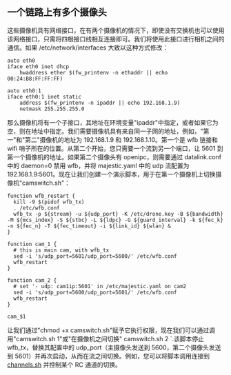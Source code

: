 ## 一个链路上有多个摄像头

这些摄像机具有网络接口，在有两个摄像机的情况下，即使没有交换机也可以使用该网络接口，只需将四根接口线相互连接即可。我们将使用此接口进行相机之间的通信。如果 /etc/network/interfaces 大致以这种方式修改：

```
auto eth0
iface eth0 inet dhcp
    hwaddress ether $(fw_printenv -n ethaddr || echo 00:24:B8:FF:FF:FF)

auto eth0:1
iface eth0:1 inet static
    address $(fw_printenv -n ipaddr || echo 192.168.1.9)
    netmask 255.255.255.0
```
那么摄像机将有一个子接口，其地址在环境变量"ipaddr"中指定，或者如果它为空，则在地址中指定。我们需要摄像机具有来自同一子网的地址，例如，"第一"和"第二"摄像机的地址为 192.168.1.9 和 192.168.1.10。第一个是 wfb 链接和 wifi 哨子所在的位置。从第二个开始，您只需要一个流到另一个端口，让 5601 到第一个摄像机的地址。如果第二个摄像头有 openipc，则需要通过 datalink.conf 中的 daemon=0 禁用 wfb，并将 majestic.yaml 中的 udp 流配置为 192.168.1.9:5601。现在让我们创建一个演示脚本，用于在第一个摄像机上切换摄像机"camswitch.sh"：

```
function wfb_restart {
  kill -9 $(pidof wfb_tx)
  . /etc/wfb.conf
  wfb_tx -p ${stream} -u ${udp_port} -K /etc/drone.key -B ${bandwidth} -M ${mcs_index} -S ${stbc} -L ${ldpc} -G ${guard_interval} -k ${fec_k} -n ${fec_n} -T ${fec_timeout} -i ${link_id} ${wlan} &
}

function cam_1 {
  # this is main cam, with wfb_tx
  sed -i 's/udp_port=5601/udp_port=5600/' /etc/wfb.conf
  wfb_restart
}

function cam_2 {
  # set '- udp: cam1ip:5601' in /etc/majestic.yaml on cam2
  sed -i 's/udp_port=5600/udp_port=5601/' /etc/wfb.conf
  wfb_restart
}

cam_$1
```
让我们通过"chmod +x camswitch.sh"赋予它执行权限，现在我们可以通过调用"camswitch.sh 1"或"在摄像机之间切换" camswitch.sh 2 `.该脚本停止 wfb_tx，替换其配置中的 udp_port（主摄像头发送到 5600，第二个摄像头发送到 5601）并再次启动，从而在流之间切换。例如，您可以将脚本调用连接到 [channels.sh](notes_cam_control.md) 并控制某个 RC 通道的切换。

